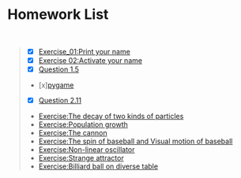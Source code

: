 # Homework List
 
>- [x] [Exercise_01:Print your name](https://github.com/tzwhu/computational_physics_N2015301020096/blob/master/print%20your%20name.md)<br>
>- [x] [Exercise 02:Activate your name](https://github.com/tzwhu/computational_physics_N2015301020096/blob/master/Activate%20your%20name.md)<br>
>- [x] [Question 1.5](https://github.com/tzwhu/computational_physics_N2015301020096/blob/master/Question%201.5.md)
>- [x][pygame](https://github.com/tzwhu/computational_physics_N2015301020096/blob/master/pygame.md)
>- [x] [Question 2.11](https://github.com/tzwhu/computational_physics_N2015301020096/blob/master/question2.11.md)
>* [Exercise:The decay of two kinds of particles](https://www.zybuluo.com/mdeditor#882113)<br>
>* [Exercise:Population growth](https://www.zybuluo.com/mdeditor#882120)<br>
>* [Exercise:The cannon](https://www.zybuluo.com/mdeditor#882138)<br>
>* [Exercise:The spin of baseball and Visual motion of baseball](https://www.zybuluo.com/mdeditor#882149)<br>
>* [Exercise:Non-linear oscillator](https://www.zybuluo.com/mdeditor#882152)<br>
>* [Exercise:Strange attractor ](https://www.zybuluo.com/mdeditor#882153)<br>
>* [Exercise:Billiard ball on diverse table](https://www.zybuluo.com/mdeditor#882157)<br>
